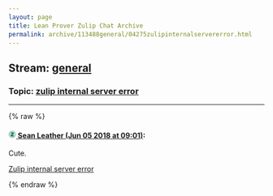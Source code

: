 ```yaml
---
layout: page
title: Lean Prover Zulip Chat Archive 
permalink: archive/113488general/04275zulipinternalservererror.html
---
```


## Stream: [general](index.html)
### Topic: [zulip internal server error](04275zulipinternalservererror.html)

---


{% raw %}
#### [![Click to go to Zulip](../../assets/img/zulip2.png) Sean Leather (Jun 05 2018 at 09:01)](https://leanprover.zulipchat.com/#narrow/stream/113488-general/topic/zulip%20internal%20server%20error/near/127585986):
Cute.

[Zulip internal server error](/user_uploads/3121/12hTdSqy89-X-2YQcr0ehITk/zulip-internal-server-error.png)


{% endraw %}
